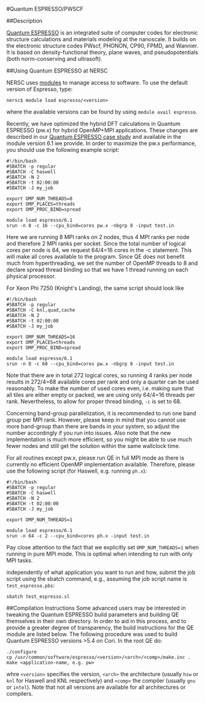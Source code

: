 #Quantum ESPRESSO/PWSCF

##Description

[Quantum ESPRESSO](http://www.quantum-espresso.org) is an integrated
suite of computer codes for electronic structure calculations and
materials modeling at the nanoscale. It builds on the electronic
structure codes PWscf, PHONON, CP90, FPMD, and Wannier.  It is based
on density-functional theory, plane waves, and pseudopotentials (both
norm-conserving and ultrasoft).

##Using Quantum ESPRESSO at NERSC

NERSC uses [modules]() to manage access to software. To use the
default version of Espresso, type:

```
nersc$ module load espresso/<version>
```

where the available versions can be found by using `module avail
espresso`.

Recently, we have optimized the hybrid DFT calculations in Quantum
ESPRESSO (pw.x) for hybrid OpenMP+MPI applications. These changes are
described in
our
[Quantum ESPRESSO case study](/performance/case-studies/quantum-espresso/index.md) and
available in the module version 6.1 we provide. In order to maximize
the pw.x performance, you should use the following example script:

```Shell
#!/bin/bash
#SBATCH -p regular
#SBATCH -C haswell
#SBATCH -N 2
#SBATCH -t 02:00:00
#SBATCH -J my_job

export OMP_NUM_THREADS=8
export OMP_PLACES=threads
export OMP_PROC_BIND=spread

module load espresso/6.1
srun -n 8 -c 16 --cpu_bind=cores pw.x -nbgrp 8 -input test.in
```

Here we are running 8 MPI ranks on 2 nodes, thus 4 MPI ranks per node
and therefore 2 MPI ranks per socket. Since the total number of
logical cores per node is 64, we request 64/4=16 cores in the -c
statement. This will make all cores available to the program. Since QE
does not benefit much from hyperthreading, we set the number of OpenMP
threads to 8 and declare spread thread binding so that we have 1
thread running on each physical processor.

For Xeon Phi 7250 (Knight's Landing), the same script should look like

```Shell
#!/bin/bash
#SBATCH -p regular
#SBATCH -C knl,quad,cache
#SBATCH -N 2
#SBATCH -t 02:00:00
#SBATCH -J my_job

export OMP_NUM_THREADS=16
export OMP_PLACES=threads
export OMP_PROC_BIND=spread

module load espresso/6.1
srun -n 8 -c 68 --cpu_bind=cores pw.x -nbgrp 8 -input test.in
```

Note that there are in total 272 logical cores, so running 4 ranks per
node results in 272/4=68 available cores per rank and only a quarter
can be used reasonably. To make the number of used cores even,
i.e. making sure that all tiles are either empty or packed, we are
using only 64/4=16 threads per rank. Nevertheless, to allow for proper
thread binding, `-c` is set to 68.

Concerning band-group parallelization, it is recommended to run one
band group per MPI rank. However, please keep in mind that you cannot
use more band-group than there are bands in your system, so adjust the
number accordingly if you run into issues. Also note that the new
implementation is much more efficient, so you might be able to use
much fewer nodes and still get the solution within the same wallclock
time.

For all routines except pw.x, please run QE in full MPI mode as there
is currently no efficient OpenMP implementation available. Therefore,
please use the following script (for Haswell, e.g. running `ph.x`):

```Shell
#!/bin/bash
#SBATCH -p regular
#SBATCH -C haswell
#SBATCH -N 2
#SBATCH -t 02:00:00
#SBATCH -J my_job

export OMP_NUM_THREADS=1

module load espresso/6.1
srun -n 64 -c 2 --cpu_bind=cores ph.x -input test.in
```

Pay close attention to the fact that we explicitly set
`OMP_NUM_THREADS=1` when running in pure MPI mode. This is optimal
when intending to run with only MPI tasks.

independently of what application you want to run and how, submit the
job script using the sbatch command, e.g., assuming the job script
name is `test_espresso.pbs`:

```Shell
sbatch test_espresso.sl
```

##Compilation Instructions
Some advanced users may be interested in tweaking the Quantum ESPRESSO
build parameters and building QE themselves in their own directory. In
order to aid in this process, and to provide a greater degree of
transparency, the build instructions for the QE module are listed
below. The following procedure was used to build Quantum ESPRESSO
versions >5.4 on Cori. In the root QE do:

```Shell
./configure
cp /usr/common/software/espresso/<version>/<arch>/<comp>/make.inc .
make <application-name, e.g. pw>
```

whre `<version>` specifies the version, `<arch>` the architecture
(usually `hsw` or `knl` for Haswell and KNL respectively) and `<comp>`
the compiler (usually `gnu` or `intel`). Note that not all versions
are available for all architectures or compilers.
